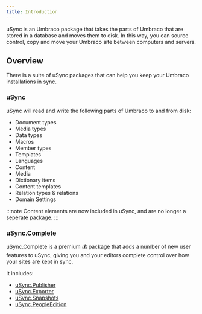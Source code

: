 ```yaml
---
title: Introduction
---
```


uSync is an Umbraco package that takes the parts of Umbraco that are stored in a database and moves them to disk. In this way, you can source control, copy and move your Umbraco site between computers and servers.


## Overview
There is a suite of uSync packages that can help you keep your Umbraco installations in sync. 

### uSync 
uSync will read and write the following parts of Umbraco to and from disk: 

- Document types
- Media types
- Data types
- Macros
- Member types
- Templates
- Languages
- Content
- Media
- Dictionary items
- Content templates
- Relation types & relations
- Domain Settings

:::note
Content elements are now included in uSync, and are no longer a seperate package.
:::


### uSync.Complete 
uSync.Complete is a premium 💰 package that adds a number of new user features to uSync, giving you and your editors complete control over how your sites are kept in sync. 

It includes: 

- [uSync.Publisher](complete/guides/syncPublisher/publisher)
- [uSync.Exporter](complete/guides/exporter)
- [uSync.Snapshots](complete/guides/snapshots)
- [uSync.PeopleEdition](complete/guides/people_edition/people)

